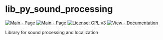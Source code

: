 # lib_py_sound_processing

[![Main - Page](https://img.shields.io/badge/Project-Zakhar%20the%20Robot-yellow)](https://zakhar-the-robot.github.io/doc/ "See the Project Main Page") [![Main - Page](https://img.shields.io/badge/Sources-Zakhar%20the%20Robot-blue)](https://github.com/Zakhar-the-Robot "See Project Sources on Github")
[![License: GPL v3](https://img.shields.io/badge/License-GPLv3-blue.svg)](https://www.gnu.org/licenses/gpl-3.0) [![View - Documentation](https://img.shields.io/badge/Documentation-lib_py_sound_processing-orange)](doc/_index.md "Go to the Documentation")

Library for sound processing and localization

